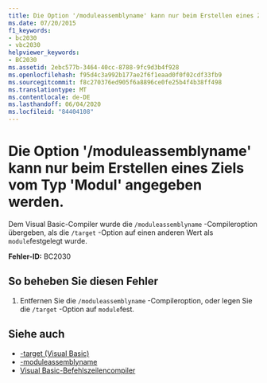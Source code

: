 ```yaml
---
title: Die Option '/moduleassemblyname' kann nur beim Erstellen eines Ziels vom Typ 'Modul' angegeben werden
ms.date: 07/20/2015
f1_keywords:
- bc2030
- vbc2030
helpviewer_keywords:
- BC2030
ms.assetid: 2ebc577b-3464-40cc-8788-9fc9d3b4f928
ms.openlocfilehash: f95d4c3a992b177ae2f6f1eaad0f0f02cdf33fb9
ms.sourcegitcommit: f8c270376ed905f6a8896ce0fe25b4f4b38ff498
ms.translationtype: MT
ms.contentlocale: de-DE
ms.lasthandoff: 06/04/2020
ms.locfileid: "84404108"
---
```

# <a name="the-moduleassemblyname-option-may-only-be-specified-when-building-a-target-of-type-module"></a>Die Option '/moduleassemblyname' kann nur beim Erstellen eines Ziels vom Typ 'Modul' angegeben werden.
Dem Visual Basic-Compiler wurde die `/moduleassemblyname` -Compileroption übergeben, als die `/target` -Option auf einen anderen Wert als `module`festgelegt wurde.  
  
 **Fehler-ID:** BC2030  
  
## <a name="to-correct-this-error"></a>So beheben Sie diesen Fehler  
  
1. Entfernen Sie die `/moduleassemblyname` -Compileroption, oder legen Sie die `/target` -Option auf `module`fest.  
  
## <a name="see-also"></a>Siehe auch

- [-target (Visual Basic)](../reference/command-line-compiler/target.md)
- [-moduleassemblyname](../reference/command-line-compiler/moduleassemblyname.md)
- [Visual Basic-Befehlszeilencompiler](../reference/command-line-compiler/index.md)
